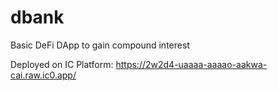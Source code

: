 # dbank
Basic DeFi DApp to gain compound interest

Deployed on IC Platform: https://2w2d4-uaaaa-aaaao-aakwa-cai.raw.ic0.app/
